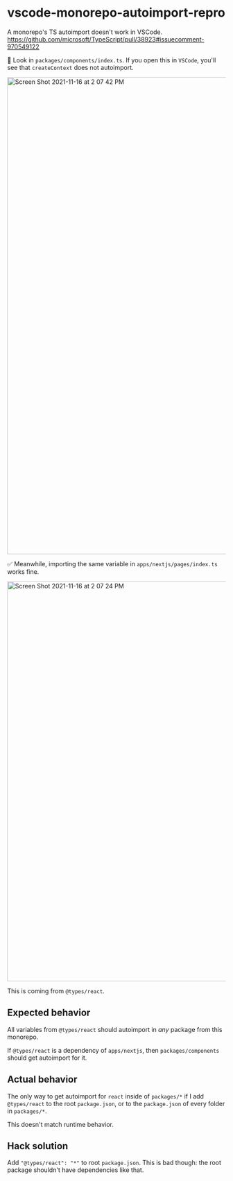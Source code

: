 # vscode-monorepo-autoimport-repro
A monorepo's TS autoimport doesn't work in VSCode. https://github.com/microsoft/TypeScript/pull/38923#issuecomment-970549122

🚨 Look in `packages/components/index.ts`. If you open this in `VSCode`, you'll see that `createContext` does not autoimport.

<img width="1101" alt="Screen Shot 2021-11-16 at 2 07 42 PM" src="https://user-images.githubusercontent.com/13172299/142049610-0aa32b60-a956-4d53-a0e1-7f3d2236601e.png">

✅ Meanwhile, importing the same variable in `apps/nextjs/pages/index.ts` works fine.

 <img width="923" alt="Screen Shot 2021-11-16 at 2 07 24 PM" src="https://user-images.githubusercontent.com/13172299/142049563-86b2c028-1077-42cb-855f-65951cacb173.png">

This is coming from `@types/react`.

## Expected behavior

All variables from `@types/react` should autoimport in *any* package from this monorepo. 

If `@types/react` is a dependency of `apps/nextjs`, then `packages/components` should get autoimport for it.

## Actual behavior

The only way to get autoimport for `react` inside of `packages/*` if I add `@types/react` to the root `package.json`, or to the `package.json` of every folder in `packages/*`.

This doesn't match runtime behavior.

## Hack solution

Add `"@types/react": "*"` to root `package.json`. This is bad though: the root package shouldn't have dependencies like that.

